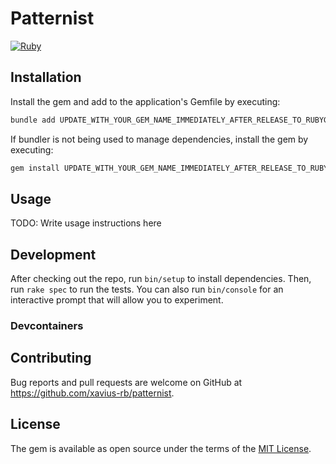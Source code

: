 # Patternist
[![Ruby](https://github.com/xavius-rb/patternist/actions/workflows/main.yml/badge.svg)](https://github.com/xavius-rb/patternist/actions/workflows/main.yml)

## Installation

Install the gem and add to the application's Gemfile by executing:

```bash
bundle add UPDATE_WITH_YOUR_GEM_NAME_IMMEDIATELY_AFTER_RELEASE_TO_RUBYGEMS_ORG
```

If bundler is not being used to manage dependencies, install the gem by executing:

```bash
gem install UPDATE_WITH_YOUR_GEM_NAME_IMMEDIATELY_AFTER_RELEASE_TO_RUBYGEMS_ORG
```

## Usage

TODO: Write usage instructions here

## Development

After checking out the repo, run `bin/setup` to install dependencies. Then, run `rake spec` to run the tests. You can also run `bin/console` for an interactive prompt that will allow you to experiment.

### Devcontainers

## Contributing

Bug reports and pull requests are welcome on GitHub at https://github.com/xavius-rb/patternist.

## License

The gem is available as open source under the terms of the [MIT License](https://opensource.org/licenses/MIT).
